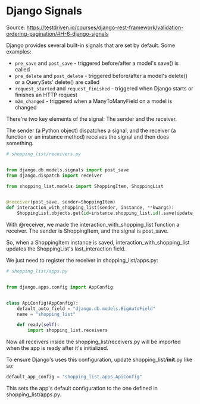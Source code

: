 # Django Signals

Source: https://testdriven.io/courses/django-rest-framework/validation-ordering-pagination/#H-6-django-signals

Django provides several built-in signals that are set by default. Some examples:

* `pre_save` and `post_save` - triggered before/after a model's save() is called
* `pre_delete` and `post_delete` - triggered before/after a model's delete() or a QuerySets' delete() are called
* `request_started` and `request_finished` - triggered when Django starts or finishes an HTTP request
* `m2m_changed` - triggered when a ManyToManyField on a model is changed

There're two key elements of the signal: The sender and the receiver.

The sender (a Python object) dispatches a signal, and the receiver (a function or an instance method) receives the signal and then does something.

```python
# shopping_list/receivers.py


from django.db.models.signals import post_save
from django.dispatch import receiver

from shopping_list.models import ShoppingItem, ShoppingList


@receiver(post_save, sender=ShoppingItem)
def interaction_with_shopping_list(sender, instance, **kwargs):
    ShoppingList.objects.get(id=instance.shopping_list.id).save(update_fields=["last_interaction"])
```

With @receiver, we made the interaction_with_shopping_list function a receiver. The sender is ShoppingItem, and the signal is post_save.

So, when a ShoppingItem instance is saved, interaction_with_shopping_list updates the ShoppingList's last_interaction field.

We just need to register the receiver in shopping_list/apps.py:

```python
# shopping_list/apps.py


from django.apps.config import AppConfig


class ApiConfig(AppConfig):
    default_auto_field = "django.db.models.BigAutoField"
    name = "shopping_list"

    def ready(self):
        import shopping_list.receivers
```

Now all receivers inside the shopping_list/receivers.py will be imported when the app is ready after it's initialized.

To ensure Django's uses this configuration, update shopping_list/__init__.py like so:

```python
default_app_config = "shopping_list.apps.ApiConfig"
```

This sets the app's default configuration to the one defined in shopping_list/apps.py.

